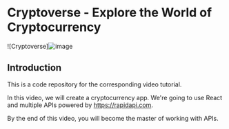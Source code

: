 # Cryptoverse - Explore the World of Cryptocurrency

![Cryptoverse]![image](https://user-images.githubusercontent.com/64160530/159771043-b4293c6b-e0d2-4cee-9f5e-7354fdaabdea.png)


## Introduction
This is a code repository for the corresponding video tutorial. 

In this video, we will create a cryptocurrency app. We're going to use React and multiple APIs powered by https://rapidapi.com.

By the end of this video, you will become the master of working with APIs.
